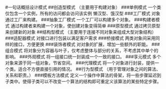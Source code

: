 #一句话概括设计模式
##创造型模式
（主要用于构建对象）
###单例模式
一个类仅包含一个实例，所有的访问都会访问该实例
懒汉型、饿汉型
###工厂模式
对象通过工厂来构建。
###抽象工厂模式
一个工厂可以构建多个对象。
###构建者模式
通过构建者来构建一个对象，使创建对象变得简单
###原型模式
通过拷贝原型来创建新的对象
##结构型模式
（主要用于连接不同对象来组成大型对象结构）
###适配器模式
对接口进行包装以满足客户需求
###桥接模式
两类对象间采用同样的接口，方便更换
###装饰者模式
对对象的扩展，增加一些额外的职能。
###组合模式
将对象分为容器与叶子，仅考虑整体与部分的关系，不考虑其中单个的影响。
###外观模式
将一组接口统一封装成一个一致的接口。
###享元模式
多个对象来源于同一组对象，节省空间。
###代理模式
将一个对象进行封装，提供一个类。适合不方便直接引用的情况。
##行为型模式
（用于管理对象之间的算法、关系和职责。）
###模板方法模式
定义一个操作中算法的骨架，将一些步骤延迟到子类中。使得子类可以不改变一个算法的结构即可重定义该算法的某些特定步骤。
